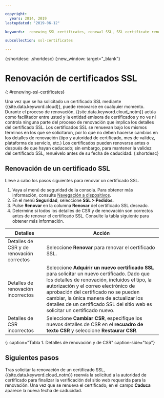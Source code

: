 ```yaml
---

copyright:
  years: 2014, 2019
lastupdated: "2019-06-12"

keywords:  renewing SSL certificates, renewal SSL, SSL certificate renewal process, renewing, renewal

subcollection: ssl-certificates

---
```


{:shortdesc: .shortdesc}
{:new_window: target="_blank"}

# Renovación de certificados SSL
{: #renewing-ssl-certificates}

Una vez que se ha solicitado un certificado SSL mediante {{site.data.keyword.cloud}}, puede renovarse en cualquier momento. Durante el proceso de renovación, {{site.data.keyword.cloud_notm}} actúa como facilitador entre usted y la entidad emisora de certificados y no ve ni controla ninguna parte del proceso de renovación que implica los detalles del certificado SSL. Los certificados SSL se renuevan bajo los mismos términos en los que se solicitaron, por lo que no deben hacerse cambios en los detalles de renovación (tipo y autoridad de certificado, mes de validez, plataforma de servicio, etc.) Los certificados pueden renovarse antes o después de que hayan caducado; sin embargo, para mantener la validez del certificado SSL, renuévelo antes de su fecha de caducidad.
{:shortdesc}

## Renovación de un certificado SSL
Lleve a cabo los pasos siguientes para renovar un certificado SSL.

1. Vaya al menú de seguridad de la consola. Para obtener más información, consulte [Navegación a dispositivos](/docs/infrastructure/ssl-certificates?topic=virtual-servers-navigating-devices).
2. En el menú **Seguridad**, seleccione **SSL > Pedidos**.
3. Pulse **Renovar** en la columna **Renovar** del certificado SSL deseado.
4. Determine si todos los detalles de CSR y de renovación son correctos antes de renovar el certificado SSL. Consulte la tabla siguiente para obtener más información.  

| Detalles                         | Acción  |
| ------------------------------- | ------- |
| Detalles de CSR y de renovación correctos | Seleccione **Renovar** para renovar el certificado SSL. |
| Detalles de renovación incorrectos       | Seleccione **Adquirir un nuevo certificado SSL** para solicitar un nuevo certificado. Dado que los detalles de renovación, incluidos el tipo, la autorización y el correo electrónico de aprobación del certificado no se pueden cambiar, la única manera de actualizar los detalles de un certificado SSL del sitio web es solicitar un certificado nuevo. |
| Detalles de CSR incorrectos           | Seleccione **Cambiar CSR**, especifique los nuevos detalles de CSR en el **recuadro de texto CSR** y seleccione **Restaurar CSR**. |
{: caption="Tabla 1. Detalles de renovación y de CSR" caption-side="top"}

## Siguientes pasos

Tras solicitar la renovación de un certificado SSL, {{site.data.keyword.cloud_notm}} reenvía la solicitud a la autoridad de certificado para finalizar la verificación del sitio web requerida para la renovación. Una vez que se renueva el certificado, en el campo **Caduca** aparece la nueva fecha de caducidad.
